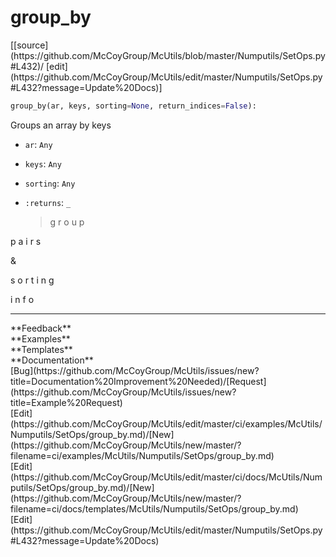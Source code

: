 # <a id="McUtils.Numputils.SetOps.group_by">group_by</a>
<div class="docs-source-link" markdown="1">
[[source](https://github.com/McCoyGroup/McUtils/blob/master/Numputils/SetOps.py#L432)/
[edit](https://github.com/McCoyGroup/McUtils/edit/master/Numputils/SetOps.py#L432?message=Update%20Docs)]
</div>

```python
group_by(ar, keys, sorting=None, return_indices=False): 
```
Groups an array by keys
  - `ar`: `Any`
    > 
  - `keys`: `Any`
    > 
  - `sorting`: `Any`
    > 
  - `:returns`: `_`
    > g
r
o
u
p
 
p
a
i
r
s
 
&
 
s
o
r
t
i
n
g
 
i
n
f
o











---


<div markdown="1" class="text-secondary">
<div class="container">
  <div class="row">
   <div class="col" markdown="1">
**Feedback**   
</div>
   <div class="col" markdown="1">
**Examples**   
</div>
   <div class="col" markdown="1">
**Templates**   
</div>
   <div class="col" markdown="1">
**Documentation**   
</div>
   <div class="col" markdown="1">
   
</div>
   <div class="col" markdown="1">
   
</div>
   <div class="col" markdown="1">
   
</div>
</div>
  <div class="row">
   <div class="col" markdown="1">
[Bug](https://github.com/McCoyGroup/McUtils/issues/new?title=Documentation%20Improvement%20Needed)/[Request](https://github.com/McCoyGroup/McUtils/issues/new?title=Example%20Request)   
</div>
   <div class="col" markdown="1">
[Edit](https://github.com/McCoyGroup/McUtils/edit/master/ci/examples/McUtils/Numputils/SetOps/group_by.md)/[New](https://github.com/McCoyGroup/McUtils/new/master/?filename=ci/examples/McUtils/Numputils/SetOps/group_by.md)   
</div>
   <div class="col" markdown="1">
[Edit](https://github.com/McCoyGroup/McUtils/edit/master/ci/docs/McUtils/Numputils/SetOps/group_by.md)/[New](https://github.com/McCoyGroup/McUtils/new/master/?filename=ci/docs/templates/McUtils/Numputils/SetOps/group_by.md)   
</div>
   <div class="col" markdown="1">
[Edit](https://github.com/McCoyGroup/McUtils/edit/master/Numputils/SetOps.py#L432?message=Update%20Docs)   
</div>
   <div class="col" markdown="1">
   
</div>
   <div class="col" markdown="1">
   
</div>
   <div class="col" markdown="1">
   
</div>
</div>
</div>
</div>